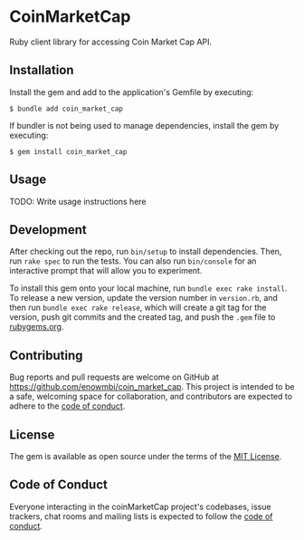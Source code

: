 # CoinMarketCap
Ruby client library for accessing Coin Market Cap API.

## Installation

Install the gem and add to the application's Gemfile by executing:

    $ bundle add coin_market_cap

If bundler is not being used to manage dependencies, install the gem by executing:

    $ gem install coin_market_cap

## Usage

TODO: Write usage instructions here

## Development

After checking out the repo, run `bin/setup` to install dependencies. Then, run `rake spec` to run the tests. You can also run `bin/console` for an interactive prompt that will allow you to experiment.

To install this gem onto your local machine, run `bundle exec rake install`. To release a new version, update the version number in `version.rb`, and then run `bundle exec rake release`, which will create a git tag for the version, push git commits and the created tag, and push the `.gem` file to [rubygems.org](https://rubygems.org).

## Contributing

Bug reports and pull requests are welcome on GitHub at https://github.com/enowmbi/coin_market_cap. This project is intended to be a safe, welcoming space for collaboration, and contributors are expected to adhere to the [code of conduct](https://github.com/[USERNAME]/coin_market_cap/blob/master/CODE_OF_CONDUCT.md).

## License

The gem is available as open source under the terms of the [MIT License](https://opensource.org/licenses/MIT).

## Code of Conduct

Everyone interacting in the coinMarketCap project's codebases, issue trackers, chat rooms and mailing lists is expected to follow the [code of conduct](https://github.com/[USERNAME]/coin_market_cap/blob/master/CODE_OF_CONDUCT.md).
